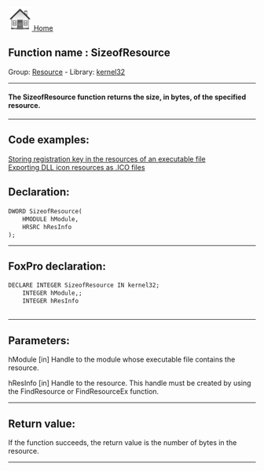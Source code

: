 [<img src="../../images/home.png"> Home ](https://github.com/VFPX/Win32API)  

## Function name : SizeofResource
Group: [Resource](../../functions_group.md#Resource)  -  Library: [kernel32](../../libraries.md#kernel32)  
***  


#### The SizeofResource function returns the size, in bytes, of the specified resource.
***  


## Code examples:
[Storing registration key in the resources of an executable file](../../samples/sample_401.md)  
[Exporting DLL icon resources as .ICO files](../../samples/sample_502.md)  

## Declaration:
```foxpro  
DWORD SizeofResource(
	HMODULE hModule,
	HRSRC hResInfo
);  
```  
***  


## FoxPro declaration:
```foxpro  
DECLARE INTEGER SizeofResource IN kernel32;
	INTEGER hModule,;
	INTEGER hResInfo
  
```  
***  


## Parameters:
hModule
[in] Handle to the module whose executable file contains the resource. 

hResInfo
[in] Handle to the resource. This handle must be created by using the FindResource or FindResourceEx function.  
***  


## Return value:
If the function succeeds, the return value is the number of bytes in the resource.  
***  

